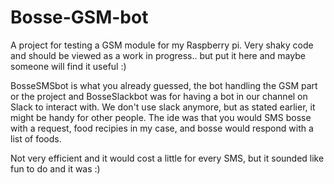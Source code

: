# Bosse-GSM-bot
A project for testing a GSM module for my Raspberry pi. Very shaky code and should be viewed as a work in progress.. but put it here and maybe someone will find it useful :)

BosseSMSbot is what you already guessed, the bot handling the GSM part or the project and BosseSlackbot was for having a bot in our channel on Slack to interact with. We don't use slack anymore, but as stated earlier, it might be handy for other people.
The ide was that you would SMS bosse with a request, food recipies in my case, and bosse would respond with a list of foods.

Not very efficient and it would cost a little for every SMS, but it sounded like fun to do and it was :)
